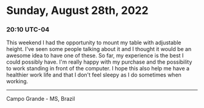 # Sunday, August 28th, 2022

### 20:10 UTC-04

This weekend I had the opportunity to mount my table with adjustable height. I've
seen some people talking about it and I thought it would be an awesome idea to have
one of these. So far, my experience is the best I could possibly have. I'm really
happy with my purchase and the possibility to work standing in front of the computer.
I hope this also help me have a healthier work life and that I don't feel sleepy
as I do sometimes when working.

---

Campo Grande - MS, Brazil
